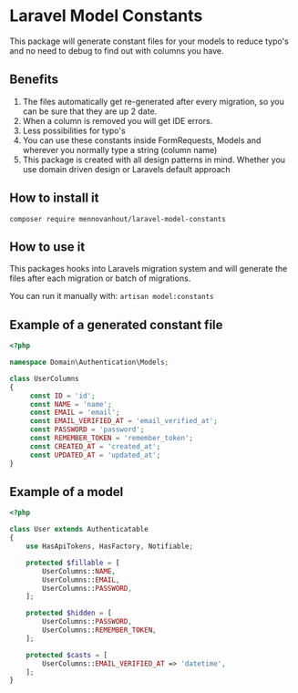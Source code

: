 # Laravel Model Constants
This package will generate constant files for your models to reduce typo's and no need to debug to find out with columns you have.

## Benefits
1. The files automatically get re-generated after every migration, so you can be sure that they are up 2 date.
2. When a column is removed you will get IDE errors.
3. Less possibilities for typo's
4. You can use these constants inside FormRequests, Models and wherever you normally type a string (column name)
5. This package is created with all design patterns in mind. Whether you use domain driven design or Laravels default approach

## How to install it
`composer require mennovanhout/laravel-model-constants`

## How to use it
This packages hooks into Laravels migration system and will generate the files after each migration or batch of migrations.

You can run it manually with: `artisan model:constants`

## Example of a generated constant file

```php
<?php

namespace Domain\Authentication\Models;

class UserColumns
{
	 const ID = 'id';
	 const NAME = 'name';
	 const EMAIL = 'email';
	 const EMAIL_VERIFIED_AT = 'email_verified_at';
	 const PASSWORD = 'password';
	 const REMEMBER_TOKEN = 'remember_token';
	 const CREATED_AT = 'created_at';
	 const UPDATED_AT = 'updated_at';
}
```

## Example of a model

```php
<?php

class User extends Authenticatable
{
    use HasApiTokens, HasFactory, Notifiable;

    protected $fillable = [
        UserColumns::NAME,
        UserColumns::EMAIL,
        UserColumns::PASSWORD,
    ];

    protected $hidden = [
        UserColumns::PASSWORD,
        UserColumns::REMEMBER_TOKEN,
    ];

    protected $casts = [
        UserColumns::EMAIL_VERIFIED_AT => 'datetime',
    ];
}
```
